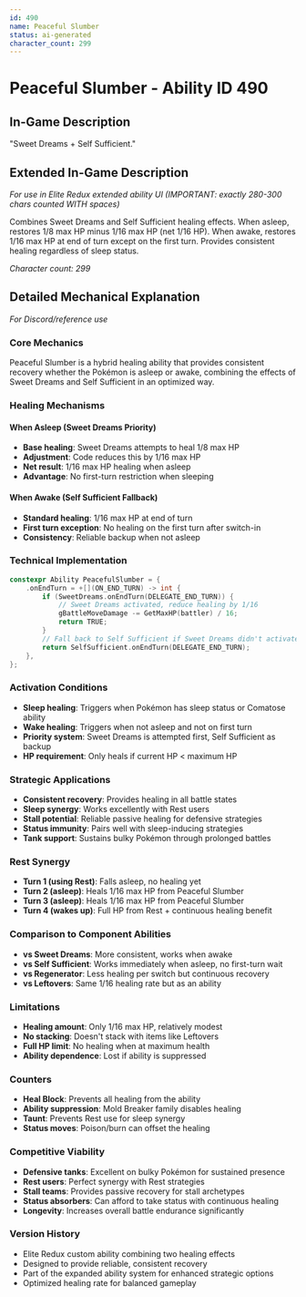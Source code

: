 ```yaml
---
id: 490
name: Peaceful Slumber
status: ai-generated
character_count: 299
---
```


# Peaceful Slumber - Ability ID 490

## In-Game Description
"Sweet Dreams + Self Sufficient."

## Extended In-Game Description
*For use in Elite Redux extended ability UI (IMPORTANT: exactly 280-300 chars counted WITH spaces)*

Combines Sweet Dreams and Self Sufficient healing effects. When asleep, restores 1/8 max HP minus 1/16 max HP (net 1/16 HP). When awake, restores 1/16 max HP at end of turn except on the first turn. Provides consistent healing regardless of sleep status.

*Character count: 299*

## Detailed Mechanical Explanation
*For Discord/reference use*

### Core Mechanics
Peaceful Slumber is a hybrid healing ability that provides consistent recovery whether the Pokémon is asleep or awake, combining the effects of Sweet Dreams and Self Sufficient in an optimized way.

### Healing Mechanisms

#### When Asleep (Sweet Dreams Priority)
- **Base healing**: Sweet Dreams attempts to heal 1/8 max HP
- **Adjustment**: Code reduces this by 1/16 max HP
- **Net result**: 1/16 max HP healing when asleep
- **Advantage**: No first-turn restriction when sleeping

#### When Awake (Self Sufficient Fallback)
- **Standard healing**: 1/16 max HP at end of turn
- **First turn exception**: No healing on the first turn after switch-in
- **Consistency**: Reliable backup when not asleep

### Technical Implementation
```c
constexpr Ability PeacefulSlumber = {
    .onEndTurn = +[](ON_END_TURN) -> int {
        if (SweetDreams.onEndTurn(DELEGATE_END_TURN)) {
            // Sweet Dreams activated, reduce healing by 1/16
            gBattleMoveDamage -= GetMaxHP(battler) / 16;
            return TRUE;
        }
        // Fall back to Self Sufficient if Sweet Dreams didn't activate
        return SelfSufficient.onEndTurn(DELEGATE_END_TURN);
    },
};
```

### Activation Conditions
- **Sleep healing**: Triggers when Pokémon has sleep status or Comatose ability
- **Wake healing**: Triggers when not asleep and not on first turn
- **Priority system**: Sweet Dreams is attempted first, Self Sufficient as backup
- **HP requirement**: Only heals if current HP < maximum HP

### Strategic Applications
- **Consistent recovery**: Provides healing in all battle states
- **Sleep synergy**: Works excellently with Rest users
- **Stall potential**: Reliable passive healing for defensive strategies
- **Status immunity**: Pairs well with sleep-inducing strategies
- **Tank support**: Sustains bulky Pokémon through prolonged battles

### Rest Synergy
- **Turn 1 (using Rest)**: Falls asleep, no healing yet
- **Turn 2 (asleep)**: Heals 1/16 max HP from Peaceful Slumber
- **Turn 3 (asleep)**: Heals 1/16 max HP from Peaceful Slumber
- **Turn 4 (wakes up)**: Full HP from Rest + continuous healing benefit

### Comparison to Component Abilities
- **vs Sweet Dreams**: More consistent, works when awake
- **vs Self Sufficient**: Works immediately when asleep, no first-turn wait
- **vs Regenerator**: Less healing per switch but continuous recovery
- **vs Leftovers**: Same 1/16 healing rate but as an ability

### Limitations
- **Healing amount**: Only 1/16 max HP, relatively modest
- **No stacking**: Doesn't stack with items like Leftovers
- **Full HP limit**: No healing when at maximum health
- **Ability dependence**: Lost if ability is suppressed

### Counters
- **Heal Block**: Prevents all healing from the ability
- **Ability suppression**: Mold Breaker family disables healing
- **Taunt**: Prevents Rest use for sleep synergy
- **Status moves**: Poison/burn can offset the healing

### Competitive Viability
- **Defensive tanks**: Excellent on bulky Pokémon for sustained presence
- **Rest users**: Perfect synergy with Rest strategies
- **Stall teams**: Provides passive recovery for stall archetypes
- **Status absorbers**: Can afford to take status with continuous healing
- **Longevity**: Increases overall battle endurance significantly

### Version History
- Elite Redux custom ability combining two healing effects
- Designed to provide reliable, consistent recovery
- Part of the expanded ability system for enhanced strategic options
- Optimized healing rate for balanced gameplay